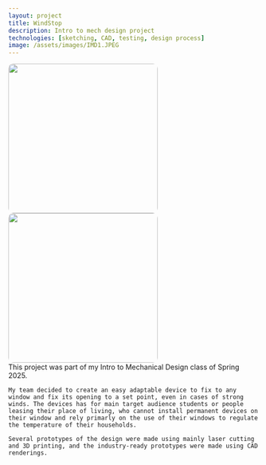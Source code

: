 ```yaml
---
layout: project
title: WindStop
description: Intro to mech design project
technologies: [sketching, CAD, testing, design process]
image: /assets/images/IMD1.JPEG
---
```

<img src="{{ site.baseurl }}/assets/images/IMD2.JPEG" style="width:300px; border-radius:10px;" />
<img src="{{ site.baseurl }}/assets/images/IMD3.png" style="width:300px; border-radius:10px;" />

<div>
    This project was part of my Intro to Mechanical Design class of Spring 2025. 
    
    My team decided to create an easy adaptable device to fix to any window and fix its opening to a set point, even in cases of strong winds. The devices has for main target audience students or people leasing their place of living, who cannot install permanent devices on their window and rely primarly on the use of their windows to regulate the temperature of their households.

    Several prototypes of the design were made using mainly laser cutting and 3D printing, and the industry-ready prototypes were made using CAD renderings. 
</div>